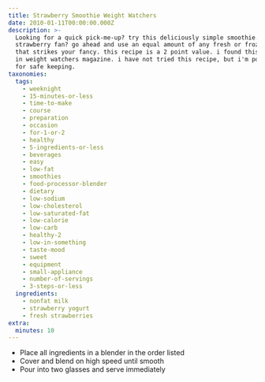 ```yaml
---
title: Strawberry Smoothie Weight Watchers
date: 2010-01-11T00:00:00.000Z
description: >-
  Looking for a quick pick-me-up? try this deliciously simple smoothie. not a
  strawberry fan? go ahead and use an equal amount of any fresh or frozen fruit
  that strikes your fancy. this recipe is a 2 point value. i found this recipe
  in weight watchers magazine. i have not tried this recipe, but i'm posting it
  for safe keeping.
taxonomies:
  tags:
    - weeknight
    - 15-minutes-or-less
    - time-to-make
    - course
    - preparation
    - occasion
    - for-1-or-2
    - healthy
    - 5-ingredients-or-less
    - beverages
    - easy
    - low-fat
    - smoothies
    - food-processor-blender
    - dietary
    - low-sodium
    - low-cholesterol
    - low-saturated-fat
    - low-calorie
    - low-carb
    - healthy-2
    - low-in-something
    - taste-mood
    - sweet
    - equipment
    - small-appliance
    - number-of-servings
    - 3-steps-or-less
  ingredients:
    - nonfat milk
    - strawberry yogurt
    - fresh strawberries
extra:
  minutes: 10
---
```

 - Place all ingredients in a blender in the order listed
 - Cover and blend on high speed until smooth
 - Pour into two glasses and serve immediately
